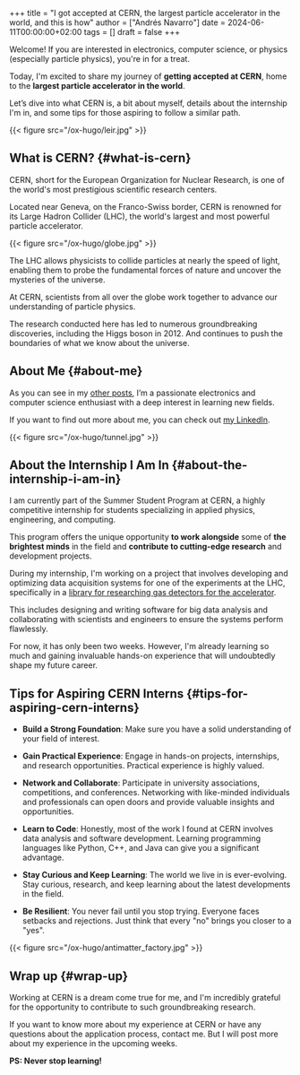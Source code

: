+++
title = "I got accepted at CERN, the largest particle accelerator in the world, and this is how"
author = ["Andrés Navarro"]
date = 2024-06-11T00:00:00+02:00
tags = []
draft = false
+++

Welcome! If you are interested in electronics, computer science, or physics (especially particle physics), you're in for a treat.

Today, I'm excited to share my journey of **getting accepted at CERN**, home to the **largest particle accelerator in the world**.

Let’s dive into what CERN is, a bit about myself, details about the internship I'm in, and some tips for those aspiring to follow a similar path.

{{< figure src="/ox-hugo/leir.jpg" >}}


## What is CERN? {#what-is-cern}

CERN, short for the European Organization for Nuclear Research, is one of the world's most prestigious scientific research centers.

Located near Geneva, on the Franco-Swiss border, CERN is renowned for its Large Hadron Collider (LHC), the world's largest and most powerful particle accelerator.

{{< figure src="/ox-hugo/globe.jpg" >}}

The LHC allows physicists to collide particles at nearly the speed of light, enabling them to probe the fundamental forces of nature and uncover the mysteries of the universe.

At CERN, scientists from all over the globe work together to advance our understanding of particle physics.

The research conducted here has led to numerous groundbreaking discoveries, including the Higgs boson in 2012. And continues to push the boundaries of what we know about the universe.


## About Me {#about-me}

As you can see in my [other posts](https://andresnav.com/posts), I’m a passionate electronics and computer science enthusiast with a deep interest in learning new fields.

If you want to find out more about me, you can check out [my LinkedIn](https://www.linkedin.com/in/andresnav).

{{< figure src="/ox-hugo/tunnel.jpg" >}}


## About the Internship I Am In {#about-the-internship-i-am-in}

I am currently part of the Summer Student Program at CERN, a highly competitive internship for students specializing in applied physics, engineering, and computing.

This program offers the unique opportunity **to work alongside** some of **the brightest minds** in the field and **contribute to cutting-edge research** and development projects.

During my internship, I'm working on a project that involves developing and optimizing data acquisition systems for one of the experiments at the LHC, specifically in a [library for researching gas detectors for the accelerator](https://gitlab.cern.ch/gasteam/olefin/).

This includes designing and writing software for big data analysis and collaborating with scientists and engineers to ensure the systems perform flawlessly.

For now, it has only been two weeks. However, I'm already learning so much and gaining invaluable hands-on experience that will undoubtedly shape my future career.


## Tips for Aspiring CERN Interns {#tips-for-aspiring-cern-interns}

-   **Build a Strong Foundation**: Make sure you have a solid understanding of your field of interest.

-   **Gain Practical Experience**: Engage in hands-on projects, internships, and research opportunities. Practical experience is highly valued.

-   **Network and Collaborate**: Participate in university associations, competitions, and conferences. Networking with like-minded individuals and professionals can open doors and provide valuable insights and opportunities.

-   **Learn to Code**: Honestly, most of the work I found at CERN involves data analysis and software development. Learning programming languages like Python, C++, and Java can give you a significant advantage.

-   **Stay Curious and Keep Learning**: The world we live in is ever-evolving. Stay curious, research, and keep learning about the latest developments in the field.

-   **Be Resilient**: You never fail until you stop trying. Everyone faces setbacks and rejections. Just think that every "no" brings you closer to a "yes".

{{< figure src="/ox-hugo/antimatter_factory.jpg" >}}


## Wrap up {#wrap-up}

Working at CERN is a dream come true for me, and I'm incredibly grateful for the opportunity to contribute to such groundbreaking research.

If you want to know more about my experience at CERN or have any questions about the application process, contact me. But I will post more about my experience in the upcoming weeks.

**PS: Never stop learning!**
